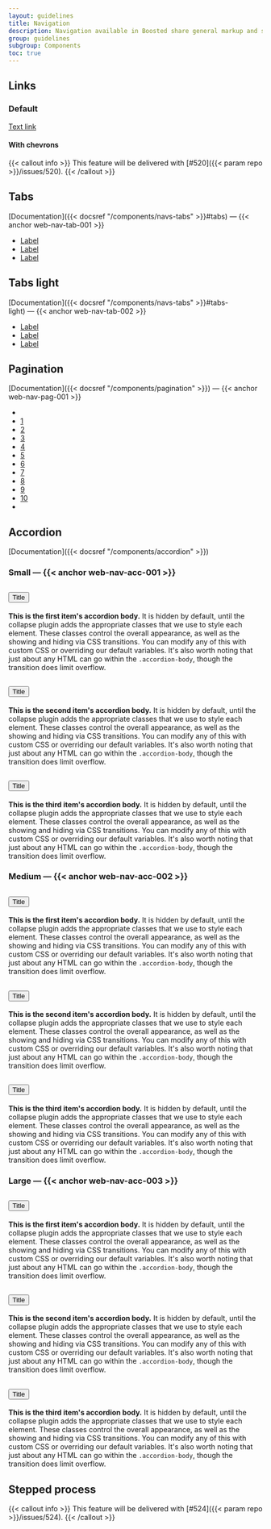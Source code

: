 ```yaml
---
layout: guidelines
title: Navigation
description: Navigation available in Boosted share general markup and styles, from standard links to full featured navbars.
group: guidelines
subgroup: Components
toc: true
---
```


## Links

<div class="row gy-3 mt-4">
  <div class="col-2">
    <h3 class="h6">Default</h3>
  </div>
  <div class="col-4">
    <a href="#links" class="fw-bold" id="web-nav-lnk-003">Text link</a>
  </div>
  <div class="col-6">
    <h4 class="h6 m-0" id="web-nav-lnk-005">With chevrons</h4>

  {{< callout info >}}
  This feature will be delivered with [#520]({{< param repo >}}/issues/520).
  {{< /callout >}}
  </div>
</div>

## Tabs

[Documentation]({{< docsref "/components/navs-tabs" >}}#tabs)&nbsp;—&nbsp;{{< anchor web-nav-tab-001 >}}

<div class="mb-5">
  <ul class="nav nav-tabs">
    <li class="nav-item">
      <a class="nav-link active" aria-current="page" href="#tabs">Label</a>
    </li>
    <li class="nav-item">
      <a class="nav-link" href="#tabs">Label</a>
    </li>
    <li class="nav-item">
      <a class="nav-link disabled" href="#tabs" tabindex="-1" aria-disabled="true">Label</a>
    </li>
  </ul>
</div>

## Tabs light

[Documentation]({{< docsref "/components/navs-tabs" >}}#tabs-light)&nbsp;—&nbsp;{{< anchor web-nav-tab-002 >}}

<div class="mb-5">
  <ul class="nav nav-tabs nav-tabs-light">
    <li class="nav-item">
      <a class="nav-link active" href="#tabs-light" aria-current="page">Label</a>
    </li>
    <li class="nav-item">
      <a class="nav-link" href="#tabs-light">Label</a>
    </li>
    <li class="nav-item">
      <a class="nav-link disabled" href="#tabs-light" tabindex="-1" aria-disabled="true">Label</a>
    </li>
  </ul>
</div>

## Pagination

[Documentation]({{< docsref "/components/pagination" >}})&nbsp;—&nbsp;{{< anchor web-nav-pag-001 >}}

<nav aria-label="Page navigation example">
  <ul class="pagination">
    <li class="page-item disabled"><a class="page-link" href="#pagination" tabindex="-1" aria-disabled="true" aria-label="Previous"></a></li>
    <li class="page-item"><a class="page-link" href="#pagination">1</a></li>
    <li class="page-item"><a class="page-link" href="#pagination">2</a></li>
    <li class="page-item"><a class="page-link" href="#pagination">3</a></li>
    <li class="page-item"><a class="page-link" href="#pagination">4</a></li>
    <li class="page-item active"><a class="page-link" href="#pagination" aria-current="page">5</a></li>
    <li class="page-item"><a class="page-link" href="#pagination">6</a></li>
    <li class="page-item"><a class="page-link" href="#pagination">7</a></li>
    <li class="page-item"><a class="page-link" href="#pagination">8</a></li>
    <li class="page-item"><a class="page-link" href="#pagination">9</a></li>
    <li class="page-item"><a class="page-link" href="#pagination">10</a></li>
    <li class="page-item"><a class="page-link" href="#pagination" aria-label="Next"></a></li>
  </ul>
</nav>

## Accordion

[Documentation]({{< docsref "/components/accordion" >}})
<div class="row gy-3 row-cols-1 row-cols-lg-3">
  <div class="col">
    <h3 class="h6">Small — {{< anchor web-nav-acc-001 >}}</h3>
    <div class="accordion accordion-sm" id="accordionExampleSmall">
          <div class="accordion-item">
            <h2 class="accordion-header" id="headingOneSmall">
              <button class="accordion-button collapsed" type="button" data-toggle="collapse" data-target="#collapseOneSmall" aria-expanded="false" aria-controls="collapseOneSmall">
                Title
              </button>
            </h2>
            <div id="collapseOneSmall" class="accordion-collapse collapse" aria-labelledby="headingOneSmall" data-parent="#accordionExampleSmall">
              <div class="accordion-body">
                <strong>This is the first item's accordion body.</strong> It is hidden by default, until the collapse plugin adds the appropriate classes that we use to style each element. These classes control the overall appearance, as well as the showing and hiding via CSS transitions. You can modify any of this with custom CSS or overriding our default variables. It's also worth noting that just about any HTML can go within the <code>.accordion-body</code>, though the transition does limit overflow.
              </div>
            </div>
          </div>
          <div class="accordion-item">
            <h2 class="accordion-header" id="headingTwoSmall">
              <button class="accordion-button collapsed" type="button" data-toggle="collapse" data-target="#collapseTwoSmall" aria-expanded="false" aria-controls="collapseTwoSmall">
                Title
              </button>
            </h2>
            <div id="collapseTwoSmall" class="accordion-collapse collapse" aria-labelledby="headingTwoSmall" data-parent="#accordionExampleSmall">
              <div class="accordion-body">
                <strong>This is the second item's accordion body.</strong> It is hidden by default, until the collapse plugin adds the appropriate classes that we use to style each element. These classes control the overall appearance, as well as the showing and hiding via CSS transitions. You can modify any of this with custom CSS or overriding our default variables. It's also worth noting that just about any HTML can go within the <code>.accordion-body</code>, though the transition does limit overflow.
              </div>
            </div>
          </div>
          <div class="accordion-item">
            <h2 class="accordion-header" id="headingThreeSmall">
              <button class="accordion-button" type="button" data-toggle="collapse" data-target="#collapseThreeSmall" aria-expanded="true" aria-controls="collapseThreeSmall">
                Title
              </button>
            </h2>
            <div id="collapseThreeSmall" class="accordion-collapse collapse show" aria-labelledby="headingThreeSmall" data-parent="#accordionExampleSmall">
              <div class="accordion-body">
                <strong>This is the third item's accordion body.</strong> It is hidden by default, until the collapse plugin adds the appropriate classes that we use to style each element. These classes control the overall appearance, as well as the showing and hiding via CSS transitions. You can modify any of this with custom CSS or overriding our default variables. It's also worth noting that just about any HTML can go within the <code>.accordion-body</code>, though the transition does limit overflow.
              </div>
            </div>
          </div>
        </div>
  </div>
  <div class="col">
    <h3 class="h6">Medium — {{< anchor web-nav-acc-002 >}}</h3>
    <div class="accordion" id="accordionExample">
      <div class="accordion-item">
        <h2 class="accordion-header" id="headingOne">
          <button class="accordion-button collapsed" type="button" data-toggle="collapse" data-target="#collapseOne" aria-expanded="false" aria-controls="collapseOne">
            Title
          </button>
        </h2>
        <div id="collapseOne" class="accordion-collapse collapse" aria-labelledby="headingOne" data-parent="#accordionExample">
          <div class="accordion-body">
            <strong>This is the first item's accordion body.</strong> It is hidden by default, until the collapse plugin adds the appropriate classes that we use to style each element. These classes control the overall appearance, as well as the showing and hiding via CSS transitions. You can modify any of this with custom CSS or overriding our default variables. It's also worth noting that just about any HTML can go within the <code>.accordion-body</code>, though the transition does limit overflow.
          </div>
        </div>
      </div>
      <div class="accordion-item">
        <h2 class="accordion-header" id="headingTwo">
          <button class="accordion-button collapsed" type="button" data-toggle="collapse" data-target="#collapseTwo" aria-expanded="false" aria-controls="collapseTwo">
            Title
          </button>
        </h2>
        <div id="collapseTwo" class="accordion-collapse collapse" aria-labelledby="headingTwo" data-parent="#accordionExample">
          <div class="accordion-body">
            <strong>This is the second item's accordion body.</strong> It is hidden by default, until the collapse plugin adds the appropriate classes that we use to style each element. These classes control the overall appearance, as well as the showing and hiding via CSS transitions. You can modify any of this with custom CSS or overriding our default variables. It's also worth noting that just about any HTML can go within the <code>.accordion-body</code>, though the transition does limit overflow.
          </div>
        </div>
      </div>
      <div class="accordion-item">
        <h2 class="accordion-header" id="headingThree">
          <button class="accordion-button" type="button" data-toggle="collapse" data-target="#collapseThree" aria-expanded="true" aria-controls="collapseThree">
            Title
          </button>
        </h2>
        <div id="collapseThree" class="accordion-collapse collapse show" aria-labelledby="headingThree" data-parent="#accordionExample">
          <div class="accordion-body">
            <strong>This is the third item's accordion body.</strong> It is hidden by default, until the collapse plugin adds the appropriate classes that we use to style each element. These classes control the overall appearance, as well as the showing and hiding via CSS transitions. You can modify any of this with custom CSS or overriding our default variables. It's also worth noting that just about any HTML can go within the <code>.accordion-body</code>, though the transition does limit overflow.
          </div>
        </div>
      </div>
    </div>
  </div>
  <div class="col">
    <h3 class="h6">Large — {{< anchor web-nav-acc-003 >}}</h3>
    <div class="accordion accordion-lg" id="accordionExampleLarge">
      <div class="accordion-item">
        <h2 class="accordion-header" id="headingOneLarge">
          <button class="accordion-button collapsed" type="button" data-toggle="collapse" data-target="#collapseOneLarge" aria-expanded="false" aria-controls="collapseOneLarge">
            Title
          </button>
        </h2>
        <div id="collapseOneLarge" class="accordion-collapse collapse" aria-labelledby="headingOneLarge" data-parent="#accordionExampleLarge">
          <div class="accordion-body">
            <strong>This is the first item's accordion body.</strong> It is hidden by default, until the collapse plugin adds the appropriate classes that we use to style each element. These classes control the overall appearance, as well as the showing and hiding via CSS transitions. You can modify any of this with custom CSS or overriding our default variables. It's also worth noting that just about any HTML can go within the <code>.accordion-body</code>, though the transition does limit overflow.
          </div>
        </div>
      </div>
      <div class="accordion-item">
        <h2 class="accordion-header" id="headingTwoLarge">
          <button class="accordion-button collapsed" type="button" data-toggle="collapse" data-target="#collapseTwoLarge" aria-expanded="false" aria-controls="collapseTwoLarge">
            Title
          </button>
        </h2>
        <div id="collapseTwoLarge" class="accordion-collapse collapse" aria-labelledby="headingTwoLarge" data-parent="#accordionExampleLarge">
          <div class="accordion-body">
            <strong>This is the second item's accordion body.</strong> It is hidden by default, until the collapse plugin adds the appropriate classes that we use to style each element. These classes control the overall appearance, as well as the showing and hiding via CSS transitions. You can modify any of this with custom CSS or overriding our default variables. It's also worth noting that just about any HTML can go within the <code>.accordion-body</code>, though the transition does limit overflow.
          </div>
        </div>
      </div>
      <div class="accordion-item">
        <h2 class="accordion-header" id="headingThreeLarge">
          <button class="accordion-button" type="button" data-toggle="collapse" data-target="#collapseThreeLarge" aria-expanded="true" aria-controls="collapseThreeLarge">
            Title
          </button>
        </h2>
        <div id="collapseThreeLarge" class="accordion-collapse collapse show" aria-labelledby="headingThreeLarge" data-parent="#accordionExampleLarge">
          <div class="accordion-body">
            <strong>This is the third item's accordion body.</strong> It is hidden by default, until the collapse plugin adds the appropriate classes that we use to style each element. These classes control the overall appearance, as well as the showing and hiding via CSS transitions. You can modify any of this with custom CSS or overriding our default variables. It's also worth noting that just about any HTML can go within the <code>.accordion-body</code>, though the transition does limit overflow.
          </div>
        </div>
      </div>
    </div>
  </div>
</div>

## Stepped process

{{< callout info >}}
This feature will be delivered with [#524]({{< param repo >}}/issues/524).
{{< /callout >}}
